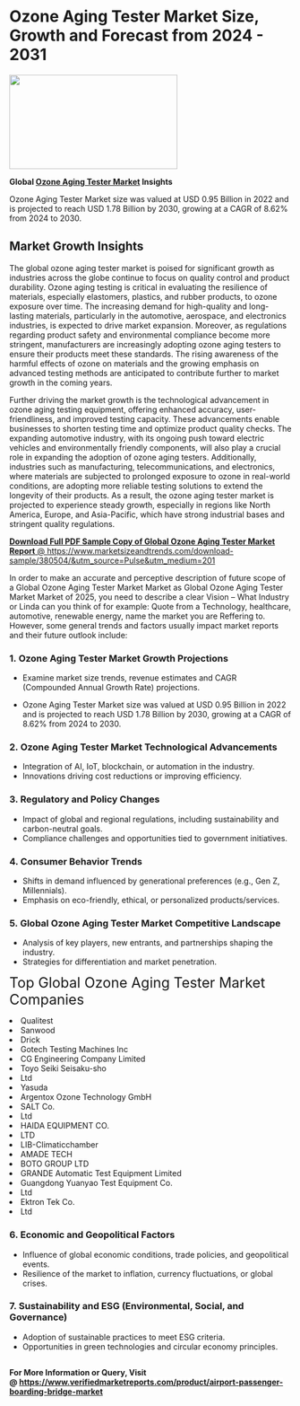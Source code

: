 <H1>Ozone Aging Tester Market Size, Growth and Forecast from 2024 - 2031</H1><img class="aligncenter size-medium wp-image-584254" src="https://thirdeyenews.in/wp-content/uploads/2024/09/Global-Market-Research-300x168.jpeg" alt="" width="300" height="168" /><p><strong>Global&nbsp;<a href="https://www.marketsizeandtrends.com/download-sample/380504/&amp;utm_source=Pulse&amp;utm_medium=201">Ozone Aging Tester Market</a> Insights</strong></p><p>Ozone Aging Tester Market size was valued at USD 0.95 Billion in 2022 and is projected to reach USD 1.78 Billion by 2030, growing at a CAGR of 8.62% from 2024 to 2030.</p><p><h2>Market Growth Insights</h2> <p>The global ozone aging tester market is poised for significant growth as industries across the globe continue to focus on quality control and product durability. Ozone aging testing is critical in evaluating the resilience of materials, especially elastomers, plastics, and rubber products, to ozone exposure over time. The increasing demand for high-quality and long-lasting materials, particularly in the automotive, aerospace, and electronics industries, is expected to drive market expansion. Moreover, as regulations regarding product safety and environmental compliance become more stringent, manufacturers are increasingly adopting ozone aging testers to ensure their products meet these standards. The rising awareness of the harmful effects of ozone on materials and the growing emphasis on advanced testing methods are anticipated to contribute further to market growth in the coming years.</p> <p><a href="#"></a></p> <p>Further driving the market growth is the technological advancement in ozone aging testing equipment, offering enhanced accuracy, user-friendliness, and improved testing capacity. These advancements enable businesses to shorten testing time and optimize product quality checks. The expanding automotive industry, with its ongoing push toward electric vehicles and environmentally friendly components, will also play a crucial role in expanding the adoption of ozone aging testers. Additionally, industries such as manufacturing, telecommunications, and electronics, where materials are subjected to prolonged exposure to ozone in real-world conditions, are adopting more reliable testing solutions to extend the longevity of their products. As a result, the ozone aging tester market is projected to experience steady growth, especially in regions like North America, Europe, and Asia-Pacific, which have strong industrial bases and stringent quality regulations. <p><a href="#"></p><p><span class=""><strong>Download Full PDF Sample Copy of Global Ozone Aging Tester Market Report</strong> @ <a href="https://www.marketsizeandtrends.com/download-sample/380504/&amp;utm_source=Pulse&amp;utm_medium=201" target="_blank">https://www.marketsizeandtrends.com/download-sample/380504/&amp;utm_source=Pulse&amp;utm_medium=201</a></span></p><p>In order to make an accurate and perceptive description of future scope of a Global&nbsp;Ozone Aging Tester Market Market as Global&nbsp;Ozone Aging Tester Market Market of 2025, you need to describe a clear Vision &ndash; What Industry or Linda can you think of for example: Quote from a Technology, healthcare, automotive, renewable energy, name the market you are Reffering to. However, some general trends and factors usually impact market reports and their future outlook include:</p><h3>1.&nbsp;<strong>Ozone Aging Tester Market Growth Projections</strong></h3><ul><li>Examine market size trends, revenue estimates and CAGR (Compounded Annual Growth Rate) projections.</li><li><p>Ozone Aging Tester Market size was valued at USD 0.95 Billion in 2022 and is projected to reach USD 1.78 Billion by 2030, growing at a CAGR of 8.62% from 2024 to 2030.</p></li></ul><h3>2.&nbsp;<strong>Ozone Aging Tester Market Technological Advancements</strong></h3><ul><li>Integration of AI, IoT, blockchain, or automation in the industry.</li><li>Innovations driving cost reductions or improving efficiency.</li></ul><h3>3.&nbsp;<strong>Regulatory and Policy Changes</strong></h3><ul><li>Impact of global and regional regulations, including sustainability and carbon-neutral goals.</li><li>Compliance challenges and opportunities tied to government initiatives.</li></ul><h3>4.&nbsp;<strong>Consumer Behavior Trends</strong></h3><ul><li>Shifts in demand influenced by generational preferences (e.g., Gen Z, Millennials).</li><li>Emphasis on eco-friendly, ethical, or personalized products/services.</li></ul><h3>5.&nbsp;<strong>Global Ozone Aging Tester Market Competitive Landscape</strong></h3><ul><li>Analysis of key players, new entrants, and partnerships shaping the industry.</li><li>Strategies for differentiation and market penetration.</li></ul><p data-pm-slice="1 1 []"><span style="color: inherit; font-family: inherit; font-size: 25px;">Top Global Ozone Aging Tester Market Companies</span></p><div class="" data-test-id=""><p><li>Qualitest</li><li> Sanwood</li><li> Drick</li><li> Gotech Testing Machines Inc</li><li> CG Engineering Company Limited</li><li> Toyo Seiki Seisaku-sho</li><li> Ltd</li><li> Yasuda</li><li> Argentox Ozone Technology GmbH</li><li> SALT Co.</li><li>Ltd</li><li> HAIDA EQUIPMENT CO.</li><li> LTD</li><li> LIB-Climaticchamber</li><li> AMADE TECH</li><li> BOTO GROUP LTD</li><li> GRANDE Automatic Test Equipment Limited</li><li> Guangdong Yuanyao Test Equipment Co.</li><li> Ltd</li><li> Ektron Tek Co.</li><li> Ltd</li></p></div><h3>6.&nbsp;<strong>Economic and Geopolitical Factors</strong></h3><ul><li>Influence of global economic conditions, trade policies, and geopolitical events.</li><li>Resilience of the market to inflation, currency fluctuations, or global crises.</li></ul><h3>7.&nbsp;<strong>Sustainability and ESG (Environmental, Social, and Governance)</strong></h3><ul><li>Adoption of sustainable practices to meet ESG criteria.</li><li>Opportunities in green technologies and circular economy principles.</li></ul><h2><strong style="font-size: 14px;">For More Information or Query, Visit @&nbsp;</strong><a style="background-color: #ffffff; font-size: 14px;" href="https://www.marketsizeandtrends.com/report/ozone-aging-tester-market/" target="_blank">https://www.verifiedmarketreports.com/product/airport-passenger-boarding-bridge-market</a></h2>
